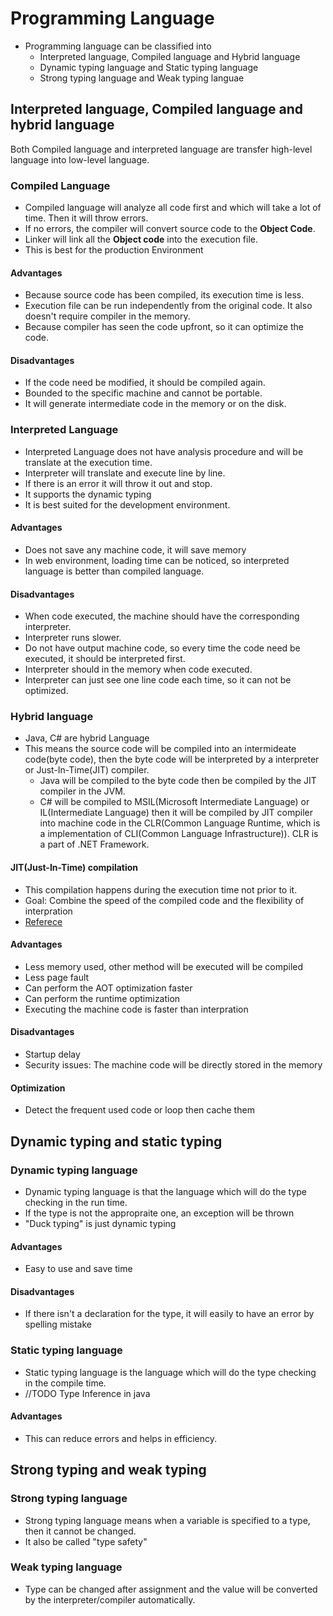 # Programming Language
- Programming language can be classified into
  - Interpreted language, Compiled language and Hybrid language
  - Dynamic typing language and Static typing language
  - Strong typing language and Weak typing languae
## Interpreted language, Compiled language and hybrid language
Both Compiled language and interpreted language are transfer high-level language into low-level language.
### Compiled Language
- Compiled language will analyze all code first and which will take a lot of time. Then it will throw errors.
- If no errors, the compiler will convert source code to the **Object Code**.
- Linker will link all the **Object code** into the execution file.
- This is best for the production Environment

#### Advantages
- Because source code has been compiled, its execution time is less.
- Execution file can be run independently from the original code. It also doesn't require compiler in the memory.
- Because compiler has seen the code upfront, so it can optimize the code.
#### Disadvantages
- If the code need be modified, it should be compiled again.
- Bounded to the specific machine and cannot be portable.
- It will generate intermediate code in the memory or on the disk.

### Interpreted Language
- Interpreted Language does not have analysis procedure and will be translate at the execution time.
- Interpreter will translate and execute line by line.
- If there is an error it will throw it out and stop.
- It supports the dynamic typing
- It is best suited for the development environment.
#### Advantages
- Does not save any machine code, it will save memory
- In web environment, loading time can be noticed, so interpreted language is better than compiled language.
#### Disadvantages
- When code executed, the machine should have the corresponding interpreter.
- Interpreter runs slower.
- Do not have output machine code, so every time the code need be executed, it should be interpreted first.
- Interpreter should in the memory when code executed.
- Interpreter can just see one line code each time, so it can not be optimized.
### Hybrid language
- Java, C# are hybrid Language
- This means the source code will be compiled into an intermideate code(byte code), then the byte code will be interpreted by a interpreter or Just-In-Time(JIT) compiler. 
  - Java will be compiled to the byte code then be compiled by the JIT compiler in the JVM. 
  - C# will be compiled to MSIL(Microsoft Intermediate Language) or IL(Intermediate Language) then it will be compiled by JIT compiler into machine code in the CLR(Common Language Runtime, which is a implementation of CLI(Common Language Infrastructure)). CLR is a part of .NET Framework.
#### JIT(Just-In-Time) compilation
- This compilation happens during the execution time not prior to it.
- Goal: Combine the speed of the compiled code and the flexibility of interpration
- [Referece](https://www.geeksforgeeks.org/what-is-just-in-time-jit-compiler-in-dot-net/)
#### Advantages
- Less memory used, other method will be executed will be compiled
- Less page fault
- Can perform the AOT optimization faster
- Can perform the runtime optimization
- Executing the machine code is faster than interpration
#### Disadvantages
- Startup delay
- Security issues: The machine code will be directly stored in the memory
#### Optimization
- Detect the frequent used code or loop then cache them

## Dynamic typing and static typing
### Dynamic typing language
- Dynamic typing language is that the language which will do the type checking in the run time.
- If the type is not the appropraite one, an exception will be thrown
- "Duck typing" is just dynamic typing
#### Advantages
- Easy to use and save time
#### Disadvantages
- If there isn't a declaration for the type, it will easily to have an error by spelling mistake

### Static typing language
- Static typing language is the language which will do the type checking in the compile time.
- //TODO Type Inference in java

#### Advantages
- This can reduce errors and helps in efficiency.

## Strong typing and weak typing
### Strong typing language
- Strong typing language means when a variable is specified to a type, then it cannot be changed.
- It also be called "type safety"
### Weak typing language
- Type can be changed after assignment and the value will be converted by the interpreter/compiler automatically.
